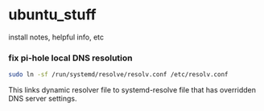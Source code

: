 # ubuntu_stuff
install notes, helpful info, etc


### fix pi-hole local DNS resolution
``` bash
sudo ln -sf /run/systemd/resolve/resolv.conf /etc/resolv.conf
```
 This links dynamic resolver file to systemd-resolve file that has overridden DNS server settings. 
